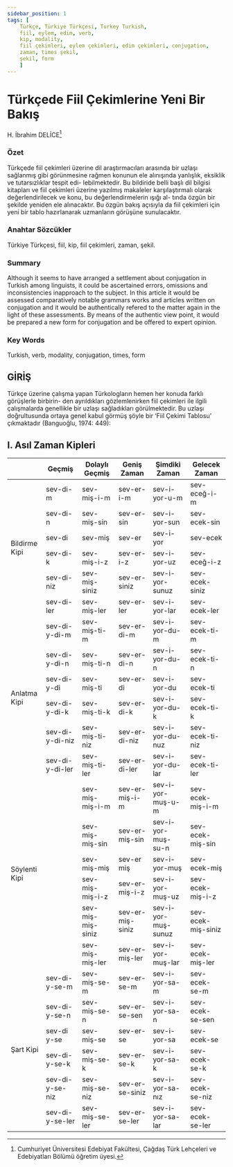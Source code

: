 ```yaml
---
sidebar_position: 1
tags: [
    Türkçe, Türkiye Türkçesi, Turkey Turkish,
    fiil, eylem, edim, verb,
    kip, modality,
    fiil çekimleri, eylem çekimleri, edim çekimleri, conjugation,
    zaman, times şekil,
    şekil, form
    ]
---
```


# Türkçede Fiil Çekimlerine Yeni Bir Bakış
H. İbrahim DELİCE[^1]

[^1]: Cumhuriyet Üniversitesi Edebiyat Fakültesi, Çağdaş Türk Lehçeleri ve Edebiyatları Bölümü öğretim üyesi.

### Özet
Türkçede fiil çekimleri üzerine dil araştırmacıları arasında bir uzlaşı sağlanmış gibi
görünmesine rağmen konunun ele alınışında yanlışlık, eksiklik ve tutarsızlıklar tespit edi-
lebilmektedir. Bu bildiride belli başlı dil bilgisi kitapları ve fiil çekimleri üzerine yazılmış
makaleler karşılaştırmalı olarak değerlendirilecek ve konu, bu değerlendirmelerin ışığı al-
tında özgün bir şekilde yeniden ele alınacaktır. Bu özgün bakış açısıyla da fiil çekimleri
için yeni bir tablo hazırlanarak uzmanların görüşüne sunulacaktır.

### Anahtar Sözcükler
Türkiye Türkçesi, fiil, kip, fiil çekimleri, zaman, şekil.

### Summary
Although it seems to have arranged a settlement about conjugation in Turkish among
linguists, it could be ascertained errors, omissions and inconsistencies inapproach to the
subject. In this article it would be assessed comparatively notable grammars works and
articles written on conjugation and it would be authentically refered to the matter again in
the light of these assessments. By means of the authentic view point, it would be prepared
a new form for conjugation and be offered to expert opinion.

### Key Words
Turkish, verb, modality, conjugation, times, form

## GİRİŞ
Türkçe üzerine çalışma yapan Türkologların hemen her konuda farklı görüşlerle birbirin-
den ayrıldıkları gözlemlenirken fiil çekimleri ile ilgili çalışmalarda genellikle bir uzlaşı sağladıkları görülmektedir. Bu uzlaşı doğrultusunda ortaya genel kabul görmüş şöyle bir ‘Fiil Çekimi Tablosu’ çıkmaktadır (Banguoğlu, 1974: 449):

## I. Asıl Zaman Kipleri
<style type="text/css">

</style>
<table class="tg">
<thead>
  <tr>
    <th class="tg-pidv"></th>
    <th class="tg-mjdq">Geçmiş</th>
    <th class="tg-mjdq">Dolaylı Geçmiş</th>
    <th class="tg-mjdq">Geniş Zaman</th>
    <th class="tg-mjdq">Şimdiki Zaman</th>
    <th class="tg-mjdq">Gelecek Zaman</th>
  </tr>
</thead>
<tbody>
  <tr>
    <td class="tg-vjpu" rowspan="6">Bildirme Kipi</td>
    <td class="tg-cjtp">sev-di-m</td>
    <td class="tg-cjtp">sev-miş-i-m</td>
    <td class="tg-cjtp">sev-er-i-m</td>
    <td class="tg-cjtp">sev-i-yor-u-m</td>
    <td class="tg-cjtp">sev-eceğ-i-m</td>
  </tr>
  <tr>
    <td class="tg-cjtp">sev-di-n</td>
    <td class="tg-cjtp">sev-miş-sin</td>
    <td class="tg-cjtp">sev-er-sin</td>
    <td class="tg-cjtp">sev-i-yor-sun</td>
    <td class="tg-cjtp">sev-ecek-sin</td>
  </tr>
  <tr>
    <td class="tg-cjtp">sev-di</td>
    <td class="tg-cjtp">sev-miş</td>
    <td class="tg-cjtp">sev-er</td>
    <td class="tg-cjtp">sev-i-yor</td>
    <td class="tg-cjtp">sev-ecek</td>
  </tr>
  <tr>
    <td class="tg-cjtp">sev-di-k</td>
    <td class="tg-cjtp">sev-miş-i-z</td>
    <td class="tg-cjtp">sev-er-i-z</td>
    <td class="tg-cjtp">sev-i-yor-uz</td>
    <td class="tg-cjtp">sev-eceğ-i-z</td>
  </tr>
  <tr>
    <td class="tg-cjtp">sev-di-niz</td>
    <td class="tg-cjtp">sev-miş-siniz</td>
    <td class="tg-cjtp">sev-er-siniz</td>
    <td class="tg-cjtp">sev-i-yor-sunuz</td>
    <td class="tg-cjtp">sev-ecek-siniz</td>
  </tr>
  <tr>
    <td class="tg-cjtp">sev-di-ler</td>
    <td class="tg-cjtp">sev-miş-ler</td>
    <td class="tg-cjtp">sev-er-ler</td>
    <td class="tg-cjtp">sev-i-yor-lar</td>
    <td class="tg-cjtp">sev-ecek-ler</td>
  </tr>
  <tr>
    <td class="tg-g7sd" rowspan="6">Anlatma Kipi</td>
    <td class="tg-0pky">sev-di-y-di-m</td>
    <td class="tg-0pky">sev-miş-ti-m</td>
    <td class="tg-0pky">sev-er-di-m</td>
    <td class="tg-0pky">sev-i-yor-du-m</td>
    <td class="tg-0pky">sev-ecek-ti-m</td>
  </tr>
  <tr>
    <td class="tg-0pky">sev-di-y-di-n</td>
    <td class="tg-0pky">sev-miş-ti-n</td>
    <td class="tg-0pky">sev-er-di-n</td>
    <td class="tg-0pky">sev-i-yor-du-n</td>
    <td class="tg-0pky">sev-ecek-ti-n</td>
  </tr>
  <tr>
    <td class="tg-0pky">sev-di-y-di</td>
    <td class="tg-0pky">sev-miş-ti</td>
    <td class="tg-0pky">sev-er-di</td>
    <td class="tg-0pky">sev-i-yor-du</td>
    <td class="tg-0pky">sev-ecek-ti</td>
  </tr>
  <tr>
    <td class="tg-0pky">sev-di-y-di-k</td>
    <td class="tg-0pky">sev-miş-ti-k</td>
    <td class="tg-0pky">sev-er-di-k</td>
    <td class="tg-0pky">sev-i-yor-du-k</td>
    <td class="tg-0pky">sev-ecek-ti-k</td>
  </tr>
  <tr>
    <td class="tg-0pky">sev-di-y-di-niz</td>
    <td class="tg-0pky">sev-miş-ti-niz</td>
    <td class="tg-0pky">sev-er-di-niz</td>
    <td class="tg-0pky">sev-i-yor-du-nuz</td>
    <td class="tg-0pky">sev-ecek-ti-niz</td>
  </tr>
  <tr>
    <td class="tg-0pky">sev-di-y-di-ler</td>
    <td class="tg-0pky">sev-miş-ti-ler</td>
    <td class="tg-0pky">sev-er-di-ler</td>
    <td class="tg-0pky">sev-i-yor-du-lar</td>
    <td class="tg-0pky">sev-ecek-ti-ler</td>
  </tr>
  <tr>
    <td class="tg-vjpu" rowspan="6">Söylenti Kipi</td>
    <td class="tg-cjtp"></td>
    <td class="tg-cjtp">sev-miş-miş-i-m</td>
    <td class="tg-cjtp">sev-er-miş-i-m</td>
    <td class="tg-cjtp">sev-i-yor-muş-u-m</td>
    <td class="tg-cjtp">sev-ecek-miş-i-m</td>
  </tr>
  <tr>
    <td class="tg-cjtp"></td>
    <td class="tg-cjtp">sev-miş-miş-sin</td>
    <td class="tg-cjtp">sev-er- miş-sin</td>
    <td class="tg-cjtp">sev-i-yor-muş-su-n</td>
    <td class="tg-cjtp">sev-ecek-miş-sin</td>
  </tr>
  <tr>
    <td class="tg-cjtp"></td>
    <td class="tg-cjtp">sev-miş-miş</td>
    <td class="tg-cjtp">sev-er miş</td>
    <td class="tg-cjtp">sev-i-yor-muş</td>
    <td class="tg-cjtp">sev-ecek-miş</td>
  </tr>
  <tr>
    <td class="tg-cjtp"></td>
    <td class="tg-cjtp">sev-miş-miş-i-z</td>
    <td class="tg-cjtp">sev-er- miş-i-z</td>
    <td class="tg-cjtp">sev-i-yor-muş-uz</td>
    <td class="tg-cjtp">sev-ecek-miş-i-z</td>
  </tr>
  <tr>
    <td class="tg-cjtp"></td>
    <td class="tg-cjtp">sev-miş-miş-siniz</td>
    <td class="tg-cjtp">sev-er- miş-siniz</td>
    <td class="tg-cjtp">sev-i-yor-muş-sunuz</td>
    <td class="tg-cjtp">sev-ecek-miş-siniz</td>
  </tr>
  <tr>
    <td class="tg-cjtp"></td>
    <td class="tg-cjtp">sev-miş-miş-ler</td>
    <td class="tg-cjtp">sev-er- miş-ler</td>
    <td class="tg-cjtp">sev-i-yor-muş-lar</td>
    <td class="tg-cjtp">sev-ecek-miş-ler</td>
  </tr>
  <tr>
    <td class="tg-g7sd" rowspan="6">Şart Kipi</td>
    <td class="tg-0pky">sev-di-y-se-m</td>
    <td class="tg-0pky">sev-miş-se-m</td>
    <td class="tg-0pky">sev-er-se-m</td>
    <td class="tg-0pky">sev-i-yor-sa-m</td>
    <td class="tg-0pky">sev-ecek-se-m</td>
  </tr>
  <tr>
    <td class="tg-0pky">sev-di- y-se-n</td>
    <td class="tg-0pky">sev-miş-se-n</td>
    <td class="tg-0pky">sev-er- se-sen</td>
    <td class="tg-0pky">sev-i-yor-sa-n</td>
    <td class="tg-0pky">sev-ecek-se-sen</td>
  </tr>
  <tr>
    <td class="tg-0pky">sev-di y-se</td>
    <td class="tg-0pky">sev-miş-se</td>
    <td class="tg-0pky">sev-er-se</td>
    <td class="tg-0pky">sev-i-yor-sa</td>
    <td class="tg-0pky">sev-ecek-se</td>
  </tr>
  <tr>
    <td class="tg-0pky">sev-di- y-se-k</td>
    <td class="tg-0pky">sev-miş-se-k</td>
    <td class="tg-0pky">sev-er- se-k</td>
    <td class="tg-0pky">sev-i-yor-sa-k</td>
    <td class="tg-0pky">sev-ecek-se-k</td>
  </tr>
  <tr>
    <td class="tg-0pky">sev-di- y-se-niz</td>
    <td class="tg-0pky">sev-miş-se-niz</td>
    <td class="tg-0pky">sev-er- se-siniz</td>
    <td class="tg-0pky">sev-i-yor-sa-nız</td>
    <td class="tg-0pky">sev-ecek-se-niz</td>
  </tr>
  <tr>
    <td class="tg-0pky">sev-di- y-se-ler</td>
    <td class="tg-0pky">sev-miş-se-ler</td>
    <td class="tg-0pky">sev-er- se-ler</td>
    <td class="tg-0pky">sev-i-yor-sa-lar</td>
    <td class="tg-0pky">sev-ecek-se-ler</td>
  </tr>
</tbody>
</table>